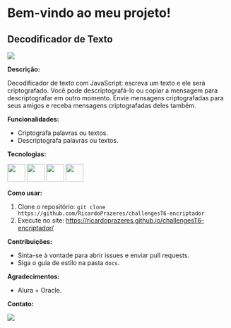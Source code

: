 #  Bem-vindo ao meu projeto!

##  Decodificador de Texto

<div>
<img src="https://github.com/RicardoPrazeres/challengesT6-encriptador/assets/43041945/b80d588b-4038-4435-b83b-6d7e1db17a1e" /
</div>

**Descrição:**

Decodificador de texto com JavaScript: escreva um texto e ele será criptografado. Você pode descriptografá-lo ou copiar a mensagem para descriptografar em outro momento. Envie mensagens criptografadas para seus amigos e receba mensagens criptografadas deles também.

**Funcionalidades:**

* Criptografa palavras ou textos.
* Descriptografa palavras ou textos.

**Tecnologias:**

<img src="https://cdn.jsdelivr.net/gh/devicons/devicon@latest/icons/javascript/javascript-original.svg" width="40" height="40"/> <img src="https://cdn.jsdelivr.net/gh/devicons/devicon@latest/icons/html5/html5-original.svg" width="40" height="40" /> <img src="https://cdn.jsdelivr.net/gh/devicons/devicon@latest/icons/css3/css3-original.svg" width="40" height="40"/> <img src="https://cdn.jsdelivr.net/gh/devicons/devicon@latest/icons/figma/figma-original.svg" width="40" height="40"/>              
                  

**Como usar:**

1. Clone o repositório: `git clone https://github.com/RicardoPrazeres/challengesT6-encriptador`
3. Execute no site: https://ricardoprazeres.github.io/challengesT6-encriptador/

   
**Contribuições:**

* Sinta-se à vontade para abrir issues e enviar pull requests.
* Siga o guia de estilo na pasta `docs`.

**Agradecimentos:**

* Alura + Oracle.


**Contato:**

<a href = "mailto:ricardoara.prazeres@gmail.com"><img loading="lazy" src="https://img.shields.io/badge/Gmail-D14836?style=for-the-badge&logo=gmail&logoColor=white" target="_blank"></a>
